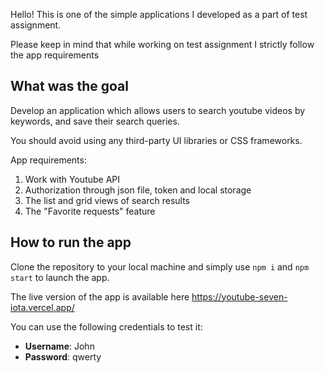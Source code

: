 Hello! This is one of the simple applications I developed as a part of test assignment. 

Please keep in mind that while working on test assignment I strictly follow the app requirements 

## What was the goal

Develop an application which allows users to search youtube videos by keywords, and save their search queries.

You should avoid using any third-party UI libraries or CSS frameworks.

App requirements:

1) Work with Youtube API
2) Authorization through json file, token and local storage
3) The list and grid views of search results
4) The "Favorite requests" feature

## How to run the app

Clone the repository to your local machine and simply use `npm i` and `npm start` to launch the app. 

The live version of the app is available here https://youtube-seven-iota.vercel.app/

You can use the following credentials to test it:

 - **Username**: John 
 - **Password**: qwerty
